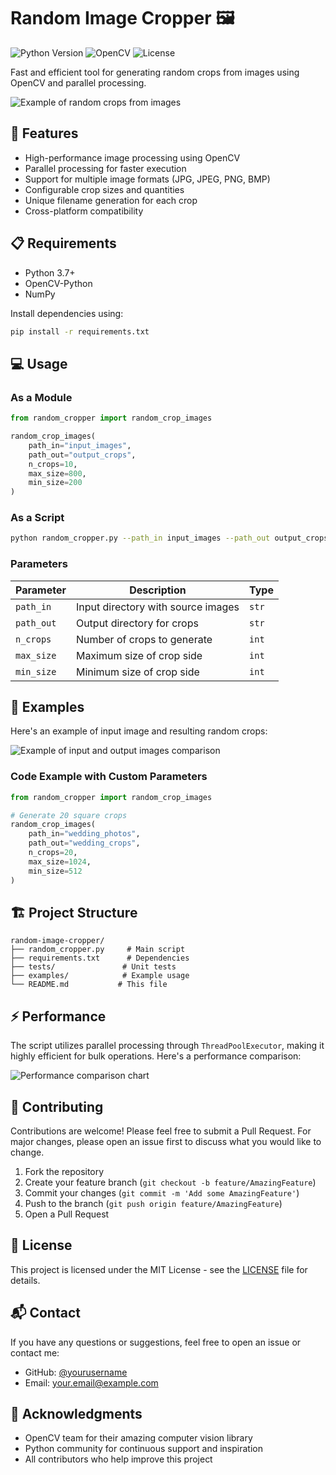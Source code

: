 # Random Image Cropper 🖼️

![Python Version](https://img.shields.io/badge/python-3.7+-blue.svg)
![OpenCV](https://img.shields.io/badge/OpenCV-4.5+-green.svg)
![License](https://img.shields.io/badge/license-MIT-blue.svg)

Fast and efficient tool for generating random crops from images using OpenCV and parallel processing.

<img src="/api/placeholder/800/400" alt="Example of random crops from images" />

## 🚀 Features

- High-performance image processing using OpenCV
- Parallel processing for faster execution
- Support for multiple image formats (JPG, JPEG, PNG, BMP)
- Configurable crop sizes and quantities
- Unique filename generation for each crop
- Cross-platform compatibility

## 📋 Requirements

- Python 3.7+
- OpenCV-Python
- NumPy

Install dependencies using:

```bash
pip install -r requirements.txt
```

## 💻 Usage

### As a Module

```python
from random_cropper import random_crop_images

random_crop_images(
    path_in="input_images",
    path_out="output_crops",
    n_crops=10,
    max_size=800,
    min_size=200
)
```

### As a Script

```bash
python random_cropper.py --path_in input_images --path_out output_crops --n_crops 10 --max_size 800 --min_size 200
```

### Parameters

| Parameter | Description | Type |
|-----------|-------------|------|
| `path_in` | Input directory with source images | `str` |
| `path_out` | Output directory for crops | `str` |
| `n_crops` | Number of crops to generate | `int` |
| `max_size` | Maximum size of crop side | `int` |
| `min_size` | Minimum size of crop side | `int` |

## 🎯 Examples

Here's an example of input image and resulting random crops:

<img src="/api/placeholder/800/300" alt="Example of input and output images comparison" />

### Code Example with Custom Parameters

```python
from random_cropper import random_crop_images

# Generate 20 square crops
random_crop_images(
    path_in="wedding_photos",
    path_out="wedding_crops",
    n_crops=20,
    max_size=1024,
    min_size=512
)
```

## 🏗️ Project Structure

```
random-image-cropper/
├── random_cropper.py     # Main script
├── requirements.txt      # Dependencies
├── tests/               # Unit tests
├── examples/            # Example usage
└── README.md           # This file
```

## ⚡ Performance

The script utilizes parallel processing through `ThreadPoolExecutor`, making it highly efficient for bulk operations. Here's a performance comparison:

<img src="/api/placeholder/600/300" alt="Performance comparison chart" />

## 🤝 Contributing

Contributions are welcome! Please feel free to submit a Pull Request. For major changes, please open an issue first to discuss what you would like to change.

1. Fork the repository
2. Create your feature branch (`git checkout -b feature/AmazingFeature`)
3. Commit your changes (`git commit -m 'Add some AmazingFeature'`)
4. Push to the branch (`git push origin feature/AmazingFeature`)
5. Open a Pull Request

## 📝 License

This project is licensed under the MIT License - see the [LICENSE](LICENSE) file for details.

## 📬 Contact

If you have any questions or suggestions, feel free to open an issue or contact me:

- GitHub: [@yourusername](https://github.com/yourusername)
- Email: your.email@example.com

## 🌟 Acknowledgments

- OpenCV team for their amazing computer vision library
- Python community for continuous support and inspiration
- All contributors who help improve this project